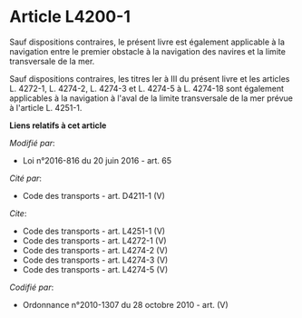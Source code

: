 # Article L4200-1

Sauf dispositions contraires, le présent livre est également applicable à la navigation entre le premier obstacle à la
navigation des navires et la limite transversale de la mer. 

Sauf dispositions contraires, les titres Ier à III du présent livre et les articles L. 4272-1, L. 4274-2, L. 4274-3 et L.
4274-5 à L. 4274-18 sont également applicables à la navigation à l'aval de la limite transversale de la mer prévue à
l'article L. 4251-1.

**Liens relatifs à cet article**

_Modifié par_:

  - Loi n°2016-816 du 20 juin 2016 - art. 65

_Cité par_:

  - Code des transports - art. D4211-1 (V)

_Cite_:

  - Code des transports - art. L4251-1 (V)
  - Code des transports - art. L4272-1 (V)
  - Code des transports - art. L4274-2 (V)
  - Code des transports - art. L4274-3 (V)
  - Code des transports - art. L4274-5 (V)

_Codifié par_:

  - Ordonnance n°2010-1307 du 28 octobre 2010 - art. (V)
